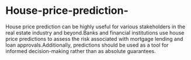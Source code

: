 # House-price-prediction-
House price prediction can be highly useful for various stakeholders in the real estate industry and beyond.Banks and financial institutions use house price predictions to assess the risk associated with mortgage lending and loan approvals.Additionally, predictions should be used as a tool for informed decision-making rather than as absolute guarantees.
